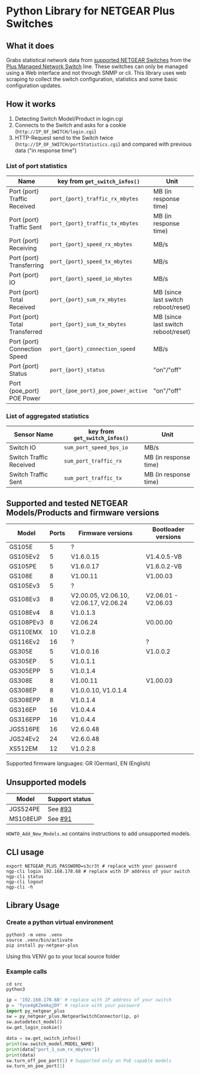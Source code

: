 # Python Library for NETGEAR Plus Switches

## What it does

Grabs statistical network data from [supported NETGEAR Switches](#supported-and-tested-netgear-modelsproducts-and-firmwares) from the
[Plus Managed Network Switch](https://www.netgear.com/business/wired/switches/plus/) line. These switches can only be managed using a
Web interface and not through SNMP or cli. This library uses web scraping to collect the switch configuration, statistics and
some basic configuration updates.

## How it works

1. Detecting Switch Model/Product in login.cgi
2. Connects to the Switch and asks for a cookie (`http://IP_OF_SWITCH/login.cgi`)
3. HTTP-Request send to the Switch twice (`http://IP_OF_SWITCH/portStatistics.cgi`) and compared with previous data ("in response time")

### List of port statistics

| Name                          | key from `get_switch_infos()`      | Unit                                |
| ----------------------------- | ---------------------------------- | ----------------------------------- |
| Port {port} Traffic Received  | `port_{port}_traffic_rx_mbytes`    | MB (in response time)               |
| Port {port} Traffic Sent      | `port_{port}_traffic_tx_mbytes`    | MB (in response time)               |
| Port {port} Receiving         | `port_{port}_speed_rx_mbytes`      | MB/s                                |
| Port {port} Transferring      | `port_{port}_speed_tx_mbytes`      | MB/s                                |
| Port {port} IO                | `port_{port}_speed_io_mbytes`      | MB/s                                |
| Port {port} Total Received    | `port_{port}_sum_rx_mbytes`        | MB (since last switch reboot/reset) |
| Port {port} Total Transferred | `port_{port}_sum_tx_mbytes`        | MB (since last switch reboot/reset) |
| Port {port} Connection Speed  | `port_{port}_connection_speed`     | MB/s                                |
| Port {port} Status            | `port_{port}_status`               | "on"/"off"                          |
| Port {poe_port} POE Power     | `port_{poe_port}_poe_power_active` | "on"/"off"                          |

### List of aggregated statistics

| Sensor Name             | key from `get_switch_infos()` | Unit                  |
| ----------------------- | ----------------------------- | --------------------- |
| Switch IO               | `sum_port_speed_bps_io`       | MB/s                  |
| Switch Traffic Received | `sum_port_traffic_rx`         | MB (in response time) |
| Switch Traffic Sent     | `sum_port_traffic_tx`         | MB (in response time) |

## Supported and tested NETGEAR Models/Products and firmware versions

| Model     | Ports | Firmware versions                      | Bootloader versions |
| --------- | ----- | -------------------------------------- | ------------------- |
| GS105E    | 5     | ?                                      |                     |
| GS105Ev2  | 5     | V1.6.0.15                              | V1.4.0.5-VB         |
| GS105PE   | 5     | V1.6.0.17                              | V1.6.0.2-VB         |
| GS108E    | 8     | V1.00.11                               | V1.00.03            |
| GS105Ev3  | 5     | ?                                      |                     |
| GS108Ev3  | 8     | V2.00.05, V2.06.10, V2.06.17, V2.06.24 | V2.06.01 - V2.06.03 |
| GS108Ev4  | 8     | V1.0.1.3                               |                     |
| GS108PEv3 | 8     | V2.06.24                               | V0.00.00            |
| GS110EMX  | 10    | V1.0.2.8                               |                     |
| GS116Ev2  | 16    | ?                                      | ?                   |
| GS305E    | 5     | V1.0.0.16                              | V1.0.0.2            |
| GS305EP   | 5     | V1.0.1.1                               |                     |
| GS305EPP  | 5     | V1.0.1.4                               |                     |
| GS308E    | 8     | V1.00.11                               | V1.00.03            |
| GS308EP   | 8     | V1.0.0.10, V1.0.1.4                    |                     |
| GS308EPP  | 8     | V1.0.1.4                               |                     |
| GS316EP   | 16    | V1.0.4.4                               |                     |
| GS316EPP  | 16    | V1.0.4.4                               |                     |
| JGS516PE  | 16    | V2.6.0.48                              |                     |
| JGS24Ev2  | 24    | V2.6.0.48                              |                     |
| XS512EM   | 12    | V1.0.2.8                               |                     |

Supported firmware languages: GR (German), EN (English)

## Unsupported models

| Model    | Support status                                                  |
| -------- | --------------------------------------------------------------- |
| JGS524PE | See [#93](https://github.com/ckarrie/ha-netgear-plus/issues/93) |
| MS108EUP | See [#91](https://github.com/ckarrie/ha-netgear-plus/issues/91) |

`HOWTO_Add_New_Models.md` contains instructions to add unsupported models.

## CLI usage

```shell
export NETGEAR_PLUS_PASSWORD=s3cr3t # replace with your password
ngp-cli login 192.168.178.68 # replace with IP address of your switch
ngp-cli status
ngp-cli logout
ngp-cli -h
```

## Library Usage

### Create a python virtual environment

```shell
python3 -m venv .venv
source .venv/bin/activate
pip install py-netgear-plus
```

Using this VENV go to your local source folder

### Example calls

```shell
cd src
python3
```

```python
ip = '192.168.178.68' # replace with IP address of your switch
p = 'fyce4gKZemkqjDY' # replace with your password
import py_netgear_plus
sw = py_netgear_plus.NetgearSwitchConnector(ip, p)
sw.autodetect_model()
sw.get_login_cookie()

data = sw.get_switch_infos()
print(sw.switch_model.MODEL_NAME)
print(data["port_1_sum_rx_mbytes"])
print(data)
sw.turn_off_poe_port(1) # Supported only on PoE capable models
sw.turn_on_poe_port(1)
```

